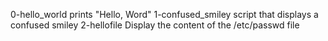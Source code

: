 0-hello_world prints "Hello, Word" 
1-confused_smiley script that displays a confused smiley
2-hellofile Display the content of the /etc/passwd file
